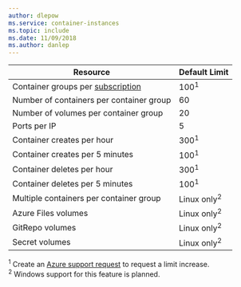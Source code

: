 ```yaml
---
author: dlepow
ms.service: container-instances
ms.topic: include
ms.date: 11/09/2018
ms.author: danlep
---
```

| Resource | Default Limit |
| --- | :--- |
| Container groups per [subscription](../articles/billing-buy-sign-up-azure-subscription.md) | 100<sup>1</sup> |
| Number of containers per container group | 60 |
| Number of volumes per container group | 20 |
| Ports per IP | 5 |
| Container creates per hour |300<sup>1</sup> |
| Container creates per 5 minutes | 100<sup>1</sup> |
| Container deletes per hour | 300<sup>1</sup> |
| Container deletes per 5 minutes | 100<sup>1</sup> |
| Multiple containers per container group | Linux only<sup>2</sup> |
| Azure Files volumes | Linux only<sup>2</sup> |
| GitRepo volumes | Linux only<sup>2</sup> |
| Secret volumes | Linux only<sup>2</sup> |

<sup>1</sup> Create an [Azure support request][azure-support] to request a limit increase.<br />
<sup>2</sup> Windows support for this feature is planned.

<!-- LINKS - External -->
[azure-support]: https://ms.portal.azure.com/#blade/Microsoft_Azure_Support/HelpAndSupportBlade/newsupportrequest
